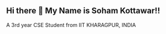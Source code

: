 ## Hi there 👋 My Name is Soham Kottawar!!
A 3rd year CSE Student from IIT KHARAGPUR, INDIA
<!--
**Sohamkottawar10/SohamKottawar10** is a ✨ _special_ ✨ repository because its `README.md` (this file) appears on your GitHub profile.

![Profile view counter on GitHub](https://komarev.com/ghpvc/?username=perisicnikola37)

Here are some ideas to get you started:

- 🌱 I’m currently learning ... React, Python, flask, NEXT.js, Node.js, MongoDB, DSA
-->
